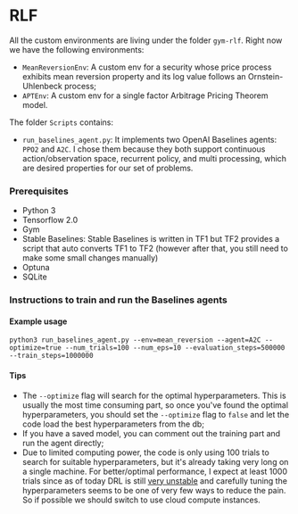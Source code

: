 # RLF

All the custom environments are living under the folder `gym-rlf`. Right now we have the following environments:
- `MeanReversionEnv`: A custom env for a security whose price process exhibits mean reversion property and its log value follows an Ornstein-Uhlenbeck process;
- `APTEnv`: A custom env for a single factor Arbitrage Pricing Theorem model.

The folder `Scripts` contains:
- `run_baselines_agent.py`: It implements two OpenAI Baselines agents: `PPO2` and `A2C`. I chose them because they both support continuous action/observation space, recurrent policy, and multi processing, which are desired properties for our set of problems.

### Prerequisites
- Python 3
- Tensorflow 2.0
- Gym
- Stable Baselines: Stable Baselines is written in TF1 but TF2 provides a script that auto converts TF1 to TF2 (however after that, you still need to make some small changes manually)
- Optuna
- SQLite

### Instructions to train and run the Baselines agents
#### Example usage
```python3 run_baselines_agent.py --env=mean_reversion --agent=A2C --optimize=true --num_trials=100 --num_eps=10 --evaluation_steps=500000 --train_steps=1000000```

#### Tips
- The `--optimize` flag will search for the optimal hyperparameters. This is usually the most time consuming part, so once you've found the optimal hyperparameters, you should set the `--optimize` flag to `false` and let the code load the best hyperparameters from the db;
- If you have a saved model, you can comment out the training part and run the agent directly;
- Due to limited computing power, the code is only using 100 trials to search for suitable hyperparameters, but it's already taking very long on a single machine. For better/optimal performance, I expect at least 1000 trials since as of today DRL is still [very unstable](https://www.alexirpan.com/2018/02/14/rl-hard.html) and carefully tuning the hyperparameters seems to be one of very few ways to reduce the pain. So if possible we should switch to use cloud compute instances.
